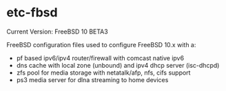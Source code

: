etc-fbsd
========
Current Version: FreeBSD 10 BETA3

FreeBSD configuration files used to configure FreeBSD 10.x with a:
- pf based ipv6/ipv4 router/firewall with comcast native ipv6
- dns cache with local zone (unbound) and ipv4 dhcp server (isc-dhcpd)
- zfs pool for media storage with netatalk/afp, nfs, cifs support
- ps3 media server for dlna streaming to home devices

